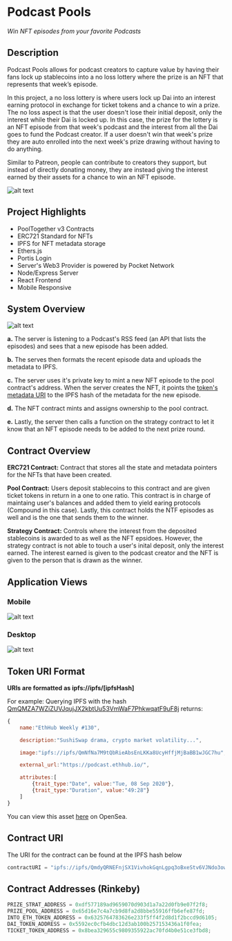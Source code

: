 # Podcast Pools

_Win NFT episodes from your favorite Podcasts_

## Description

Podcast Pools allows for podcast creators to capture value by having their fans lock up stablecoins into a no loss lottery where the prize is an NFT that represents that week’s episode.

In this project, a no loss lottery is where users lock up Dai into an interest earning protocol in exchange for ticket tokens and a chance to win a prize. The no loss aspect is that the user doesn't lose their initial deposit, only the interest while their Dai is locked up. In this case, the prize for the lottery is an NFT episode from that week's podcast and the interest from all the Dai goes to fund the Podcast creator. If a user doesn't win that week's prize they are auto enrolled into the next week's prize drawing without having to do anything.

Similar to Patreon, people can contribute to creators they support, but instead of directly donating money, they are instead giving the interest earned by their assets for a chance to win an NFT episode.

![alt text](https://github.com/anader123/podcast-pools/raw/master/readme_images/podpool-summary.png "Summary")

## Project Highlights

-   PoolTogether v3 Contracts
-   ERC721 Standard for NFTs
-   IPFS for NFT metadata storage
-   Ethers.js
-   Portis Login
-   Server's Web3 Provider is powered by Pocket Network
-   Node/Express Server
-   React Frontend
-   Mobile Responsive

## System Overview

![alt text](https://github.com/anader123/podcast-pools/raw/master/readme_images/add-diagram.png "Add Diagran")

**a.** The server is listening to a Podcast's RSS feed (an API that lists the episodes) and sees that a new episode has been added.

**b.** The serves then formats the recent episode data and uploads the metadata to IPFS.

**c.** The server uses it's private key to mint a new NFT episode to the pool contract's address. When the server creates the NFT, it points the [token's metadata URI](https://docs.opensea.io/docs/metadata-standards) to the IPFS hash of the metadata for the new episode.

**d.** The NFT contract mints and assigns ownership to the pool contract.

**e.** Lastly, the server then calls a function on the strategy contract to let it know that an NFT episode needs to be added to the next prize round.

## Contract Overview

**ERC721 Contract:** Contract that stores all the state and metadata pointers for the NFTs that have been created.

**Pool Contract:** Users deposit stablecoins to this contract and are given ticket tokens in return in a one to one ratio. This contract is in charge of maintaing user's balances and added them to yield earing protocols (Compound in this case). Lastly, this contract holds the NTF episodes as well and is the one that sends them to the winner.

**Strategy Contract:** Controls where the interest from the deposited stablecoins is awarded to as well as the NFT epsidoes. However, the strategy contract is not able to touch a user's inital deposit, only the interest earned. The interest earned is given to the podcast creator and the NFT is given to the person that is drawn as the winner.

## Application Views

### Mobile

![alt text](https://raw.githubusercontent.com/anader123/podcast-pools/master/readme_images/podpool-mobile.png "Mobile view")

### Desktop

![alt text](https://raw.githubusercontent.com/anader123/podcast-pools/master/readme_images/podpool-desktop.png "Desktop view")

## Token URI Format

**URIs are formatted as ipfs://ipfs/[ipfsHash]**

For example: Querying IPFS with the hash [QmQMZA7WZiZUVJqujJX2kbtUu53VmWaF7PhkwqatF9uF8j](https://ipfs.infura.io/ipfs/QmQMZA7WZiZUVJqujJX2kbtUu53VmWaF7PhkwqatF9uF8j) returns:

```javascript
{
    name:"EthHub Weekly #130",

    description:"SushiSwap drama, crypto market volatility...",

    image:"ipfs://ipfs/QmNfNa7M9tQbRieAbsEnLKKa8UcyHffjMjBaBB1wJGC7hu",

    external_url:"https://podcast.ethhub.io/",

    attributes:[
        {trait_type:"Date", value:"Tue, 08 Sep 2020"},
        {trait_type:"Duration", value:"49:28"}
    ]
}
```

You can view this asset [here](https://rinkeby.opensea.io/assets/0x6325764783626e233f5ff4f2d8d1f2bccd9d6105/1) on OpenSea.

## Contract URI

The URI for the contract can be found at the IPFS hash below

```javascript
contractURI = "ipfs://ipfs/QmdyQRNEFnjSX1VivhokGqnLgpq3oBxeStv6VJNdo3owZt";
```

## Contract Addresses (Rinkeby)

```javascript
PRIZE_STRAT_ADDRESS = 0xdf577189ad9659070d903d1a7a22d0fb9e07f2f8;
PRIZE_POOL_ADDRESS = 0x65d16e7c4a7cb9d8fa2d8bbe55916ffb6efe87fd;
INTO_ETH_TOKEN_ADDRESS = 0x6325764783626e233f5ff4f2d8d1f2bccd9d6105;
DAI_TOKEN_ADDRESS = 0x5592ec0cfb4dbc12d3ab100b257153436a1f0fea;
TICKET_TOKEN_ADDRESS = 0x8bea329655c9809355922ac70fd4b0e51ce3fbd8;
```
